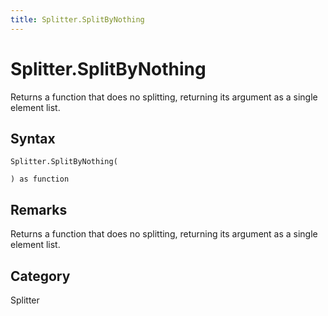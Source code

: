 ```yaml
---
title: Splitter.SplitByNothing
---
```


# Splitter.SplitByNothing


Returns a function that does no splitting, returning its argument as a single element list.


## Syntax

```powerquery
Splitter.SplitByNothing(

) as function
```


## Remarks

Returns a function that does no splitting, returning its argument as a single element list.



## Category
Splitter
